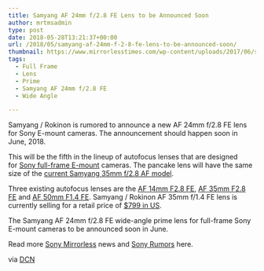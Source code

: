 ```yaml
---
title: Samyang AF 24mm f/2.8 FE Lens to be Announced Soon
author: mrtmsadmin
type: post
date: 2018-05-28T13:21:37+00:00
url: /2018/05/samyang-af-24mm-f-2-8-fe-lens-to-be-announced-soon/
thumbnail: https://www.mirrorlesstimes.com/wp-content/uploads/2017/06/samyang-35mm-f2-8-fe.jpg
tags:
  - Full Frame
  - Lens
  - Prime
  - Samyang AF 24mm f/2.8 FE
  - Wide Angle

---
```

Samyang / Rokinon is rumored to announce a new AF 24mm f/2.8 FE lens for Sony E-mount cameras. The announcement should happen soon in June, 2018.

This will be the fifth in the lineup of autofocus lenses that are designed for [Sony full-frame E-mount][1] cameras. The pancake lens will have the same size of the <a href="https://www.amazon.com/Rokinon-IO35AF-E-35-35mm-Ultra-Compact/dp/B072R49R5N/?tag=daicamnew-20" data-amzn-asin="B072R49R5N">current Samyang 35mm f/2.8 AF model</a>.

Three existing autofocus lenses are the <a href="https://aax-us-east.amazon-adsystem.com/x/c/QujV0PhAUV92ghTcENOpVYwAAAFgoTH9DwEAAAFKAegwpzs/https://assoc-redirect.amazon.com/g/r/http://www.amazon.com/Rokinon-Frame-Focus-E-Mount-IO14AF-E/dp/B01L1FZN8G/ref=as_at/?imprToken=tJBllGQvJVco81AvvN4Lrw&slotNum=0&ie=UTF8&qid=1496649190&sr=8-1&keywords=Rokinon+AF+14mm+f/2.8+FE&linkCode=sl1&tag=daicamnew-20&linkId=48e0a79b41f63af20ab458aceaa62565" target="_blank" rel="noopener noreferrer">AF 14mm F2.8 FE</a>, <a href="https://aax-us-east.amazon-adsystem.com/x/c/QujV0PhAUV92ghTcENOpVYwAAAFgoTH9DwEAAAFKAegwpzs/https://assoc-redirect.amazon.com/g/r/http://www.amazon.com/Rokinon-IO35AF-E-Ultra-Compact-Angle/dp/B072R49R5N/ref=as_at/?imprToken=tJBllGQvJVco81AvvN4Lrw&slotNum=1&s=electronics&ie=UTF8&qid=1504093599&sr=1-1&keywords=Rokinon+AF+35mm+f/2.8+FE&linkCode=sl1&tag=daicamnew-20&linkId=a47c8dfdf5176ea1c352d055cbb688ec" target="_blank" rel="noopener noreferrer">AF 35mm F2.8 FE</a> and <a href="https://aax-us-east.amazon-adsystem.com/x/c/QujV0PhAUV92ghTcENOpVYwAAAFgoTH9DwEAAAFKAegwpzs/https://assoc-redirect.amazon.com/g/r/http://www.amazon.com/Rokinon-IO50AF-E-Frame-Focus-E-Mount/dp/B01J9SR100/ref=as_at/?imprToken=tJBllGQvJVco81AvvN4Lrw&slotNum=2&ie=UTF8&qid=1496649212&sr=8-1&keywords=AF+50mm+F1.4+FE&linkCode=sl1&tag=daicamnew-20&linkId=d87ebfdc8cd07f446aeff27adb920981" target="_blank" rel="noopener noreferrer">AF 50mm F1.4 FE</a>. Samyang / Rokinon AF 35mm f/1.4 FE lens is currently selling for a retail price of <a class="broken_link" href="https://www.amazon.com/Rokinon-Focus-Angle-Frame-IO3514/dp/B076V6YCCJ/?tag=daicamnew-20" target="_blank" rel="noopener" data-amzn-asin="B076V6YCCJ">$799 in US</a>. <!--more-->

The Samyang AF 24mm f/2.8 FE wide-angle prime lens for full-frame Sony E-mount cameras to be announced soon in June.

Read more <a href="https://www.mirrorlesstimes.com/tag/sony-mirrorless/" target="_blank" rel="noopener">Sony Mirrorless</a> news and <a href="https://www.dailycameranews.com/tag/sony-rumors/" target="_blank" rel="noopener">Sony Rumors</a> here.

via [DCN][2]

 [1]: https://www.dailycameranews.com/2017/03/best-sony-full-frame-e-mount-lenses/
 [2]: https://www.dailycameranews.com/2018/05/samyang-af-24mm-f-2-8-fe-lens-coming-soon-for-sony-fe-mount/